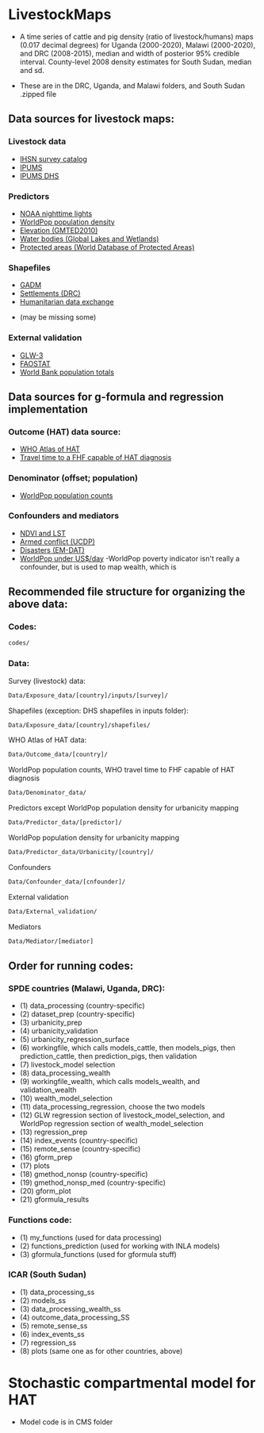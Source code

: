 # LivestockMaps
- A time series of cattle and pig density (ratio of livestock/humans) maps (0.017 decimal degrees) for Uganda (2000-2020), Malawi (2000-2020), and DRC (2008-2015), median and width of posterior 95% credible interval. County-level 2008 density estimates for South Sudan, median and sd. 

- These are in the DRC, Uganda, and Malawi folders, and South Sudan .zipped file

## Data sources for livestock maps:

### Livestock data
* [IHSN survey catalog](https://catalog.ihsn.org/catalog)
* [IPUMS](https://ipums.org)
* [IPUMS DHS](https://www.idhsdata.org/idhs/)

### Predictors
* [NOAA nighttime lights](https://www.worldpop.org/geodata/listing?id=75)
* [WorldPop population density](https://ngdc.noaa.gov/eog/dmsp/downloadV4composites.html)
* [Elevation (GMTED2010)](https://www.usgs.gov/centers/eros/science/usgs-eros-archive-digital-elevation-global-multi-resolution-terrain-elevation?qt-science_center_objects=0#qt-science_center_objects)
* [Water bodies (Global Lakes and Wetlands)](https://www.worldwildlife.org/pages/global-lakes-and-wetlands-database)
* [Protected areas (World Database of Protected Areas)](https://www.protectedplanet.net/en)

### Shapefiles
* [GADM](https://gadm.org/download_country_v3.html)
* [Settlements (DRC)](https://cod-data.forest-atlas.org/datasets/eaa138a4908b4d1588e6ba3d21ea5698_0/data)
* [Humanitarian data exchange](https://data.humdata.org/organization/hdx?groups=sle&res_format=zipped+shapefile)
- (may be missing some)

### External validation
* [GLW-3](https://dataverse.harvard.edu/dataverse/glw_3)
* [FAOSTAT](http://www.fao.org/faostat/en/#data/QA)
* [World Bank population totals](https://data.worldbank.org/indicator/SP.POP.TOTL)

## Data sources for g-formula and regression implementation

### Outcome (HAT) data source:
* [WHO Atlas of HAT](https://www.who.int/trypanosomiasis_african/country/foci_AFRO/en/)
* [Travel time to a FHF capable of HAT diagnosis](https://pubmed.ncbi.nlm.nih.gov/28531222/)

### Denominator (offset; population)
* [WorldPop population counts](https://www.worldpop.org/project/categories?id=3)

### Confounders and mediators
* [NDVI and LST](https://ladsweb.modaps.eosdis.nasa.gov)
* [Armed conflict (UCDP)](https://ucdp.uu.se)
* [Disasters (EM-DAT)](https://www.emdat.be)
* [WorldPop under US$/day](https://www.worldpop.org/project/categories?id=9)
-WorldPop poverty indicator isn't really a confounder, but is used to map wealth, which is

## Recommended file structure for organizing the above data:
### Codes:
```bash
codes/
```
### Data:
Survey (livestock) data:
```bash
Data/Exposure_data/[country]/inputs/[survey]/
```
Shapefiles (exception: DHS shapefiles in inputs folder):
```bash
Data/Exposure_data/[country]/shapefiles/
```
WHO Atlas of HAT data:
```bash
Data/Outcome_data/[country]/
```
WorldPop population counts, WHO travel time to FHF capable of HAT diagnosis
```bash
Data/Denominator_data/
```
Predictors except WorldPop population density for urbanicity mapping
```bash
Data/Predictor_data/[predictor]/
```
WorldPop population density for urbanicity mapping
```bash
Data/Predictor_data/Urbanicity/[country]/
```
Confounders
```bash
Data/Confounder_data/[cnfounder]/
```
External validation
```bash
Data/External_validation/
```
Mediators
```bash
Data/Mediator/[mediator]
```
## Order for running codes: 

### SPDE countries (Malawi, Uganda, DRC):

- (1) data_processing (country-specific)
- (2) dataset_prep (country-specific)
- (3) urbanicity_prep
- (4) urbanicity_validation
- (5) urbanicity_regression_surface
- (6) workingfile, which calls models_cattle, then models_pigs, then prediction_cattle, then prediction_pigs, then validation
- (7) livestock_model selection
- (8) data_processing_wealth
- (9) workingfile_wealth, which calls models_wealth, and validation_wealth
- (10) wealth_model_selection
- (11) data_processing_regression, choose the two models
- (12) GLW regression section of livestock_model_selection, and WorldPop regression section of wealth_model_selection
- (13) regression_prep
- (14) index_events (country-specific)
- (15) remote_sense (country-specific)
- (16) gform_prep 
- (17) plots
- (18) gmethod_nonsp (country-specific)
- (19) gmethod_nonsp_med (country-specific)
- (20) gform_plot
- (21) gformula_results

### Functions code:
- (1) my_functions (used for data processing)
- (2) functions_prediction (used for working with INLA models)
- (3) gformula_functions (used for gformula stuff)

### ICAR (South Sudan) 
- (1) data_processing_ss
- (2) models_ss
- (3) data_processing_wealth_ss
- (4) outcome_data_processing_SS
- (5) remote_sense_ss
- (6) index_events_ss
- (7) regression_ss
- (8) plots (same one as for other countries, above)

# Stochastic compartmental model for HAT
- Model code is in CMS folder
